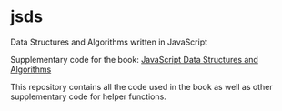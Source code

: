 # jsds
Data Structures and Algorithms written in JavaScript

Supplementary code for the book: [JavaScript Data Structures and Algorithms](https://leanpub.com/javascriptdatastructuresandalgorithms)

This repository contains all the code used in the book as well as other supplementary code for helper functions.